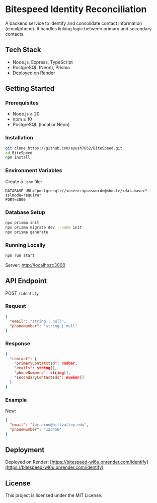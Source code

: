 # Bitespeed Identity Reconciliation

A backend service to identify and consolidate contact information (email/phone). It handles linking logic between primary and secondary contacts.

## Tech Stack

* Node.js, Express, TypeScript
* PostgreSQL (Neon), Prisma
* Deployed on Render

## Getting Started

### Prerequisites

* Node.js ≥ 20
* npm ≥ 10
* PostgreSQL (local or Neon)

### Installation

```bash
git clone https://github.com/ayush7662/BiteSpeed.git
cd BiteSpeed
npm install
```

### Environment Variables

Create a `.env` file:

```env
DATABASE_URL="postgresql://<user>:<password>@<host>/<database>?sslmode=require"
PORT=3000
```

### Database Setup

```bash
npx prisma init
npx prisma migrate dev --name init
npx prisma generate
```

### Running Locally

```bash
npm run start
```

Server: [http://localhost:3000](http://localhost:3000)

## API Endpoint

POST `/identify`

### Request

```json
{
  "email": "string | null",
  "phoneNumber": "string | null"
}
```

### Response

```json
{
  "contact": {
    "primaryContatctId": number,
    "emails": string[],
    "phoneNumbers": string[],
    "secondaryContactIds": number[]
  }
}
```

### Example

New:

```json
{
  "email": "lorraine@hillvalley.edu",
  "phoneNumber": "123456"
}
```

## Deployment

Deployed on Render: [https://bitespeed-wl6u.onrender.com/identify](https://bitespeed-wl6u.onrender.com/identify)

## License

This project is licensed under the MIT License.
